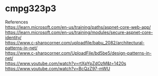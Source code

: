 # cmpg323p3 <br />
References<br />
https://learn.microsoft.com/en-us/training/paths/aspnet-core-web-app/ <br />
https://learn.microsoft.com/en-us/training/modules/secure-aspnet-core-identity/ <br />
https://www.c-sharpcorner.com/uploadfile/babu_2082/architectural-patterns-in-net/ <br />
https://www.c-sharpcorner.com/UploadFile/bd5be5/design-patterns-in-net/ <br /> 
https://www.youtube.com/watch?v=rtXpYpZdOzM&t=1420s <br />
https://www.youtube.com/watch?v=BcQzZ97-mWU <br />
